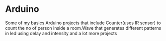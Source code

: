 # Arduino
Some of my basics Arduino projects that include Counter(uses IR sensor) to count the no of person inside a room.Wave that generetes different patterns in led using delay and intensity and a lot more projects
